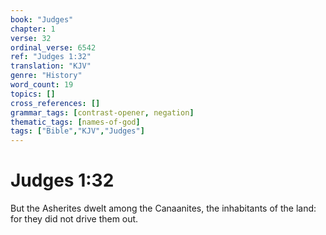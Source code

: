 ```yaml
---
book: "Judges"
chapter: 1
verse: 32
ordinal_verse: 6542
ref: "Judges 1:32"
translation: "KJV"
genre: "History"
word_count: 19
topics: []
cross_references: []
grammar_tags: [contrast-opener, negation]
thematic_tags: [names-of-god]
tags: ["Bible","KJV","Judges"]
---
```


# Judges 1:32

But the Asherites dwelt among the Canaanites, the inhabitants of the land: for they did not drive them out.
